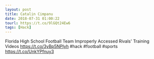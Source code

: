 ```yaml
---
layout: post
title: Catalin Cimpanu
date: 2018-07-31 01:00:22
tourl: https://t.co/9lGQt24Ew6
tags: [Hack]
---
```

Florida High School Football Team Improperly Accessed Rivals' Training Videos https://t.co/3yBp5NPIyh #hack #football #sports https://t.co/UnkYPfnuy3